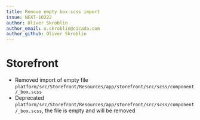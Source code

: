 ```yaml
---
title: Remove empty box.scss import
issue: NEXT-10222
author: Oliver Skroblin
author_email: o.skroblin@cicada.com 
author_github: Oliver Skroblin
---
```

# Storefront
* Removed import of empty file `platform/src/Storefront/Resources/app/storefront/src/scss/component/_box.scss`
* Deprecated `platform/src/Storefront/Resources/app/storefront/src/scss/component/_box.scss`, the file is empty and will be removed
